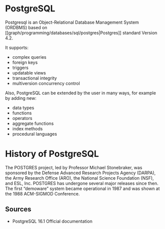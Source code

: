 # PostgreSQL
Postgresql is an Object-Relational Database Management System (ORDBMS) based on [[graph/programming/databases/sql/postgres|Postgres]] standard Version 4.2.

It supports:
- complex queries
- foreign keys
- triggers
- updatable views
- transactional integrity
- multiversion concurrency control

Also, PostgreSQL can be extended by the user in many ways, for example by adding new:
- data types
 - functions
- operators
 - aggregate functions
- index methods
- procedural languages

# History of PostgreSQL
The POSTGRES project, led by Professor Michael Stonebraker, was sponsored by the Defense Advanced Research Projects Agency (DARPA), the Army Research Office (ARO), the National Science Foundation (NSF), and ESL, Inc. 
POSTGRES has undergone several major releases since then. The first “demoware” system became operational in 1987 and was shown at the 1988 ACM-SIGMOD Conference. 

## 

## Sources
- PostgreSQL 16.1 Official documentation
